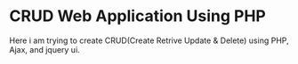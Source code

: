 # CRUD Web Application Using PHP

Here i am trying to create CRUD(Create Retrive Update & Delete) using PHP, Ajax, and jquery ui.

